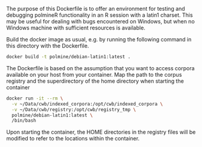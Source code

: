 The purpose of this Dockerfile is to offer an environment for testing and
debugging polmineR functionality in an R session with a latin1 charset. This may
be useful for dealing with bugs encountered on Windows, but when no Windows
machine with sufficient resources is available.

Build the docker image as usual, e.g. by running the following command in this
directory with the Dockerfile.

```sh
docker build -t polmine/debian-latin1:latest .
```

The Dockerfile is based on the assumption that you want to access corpora 
available on your host from your container. Map the path to the corpus registry
and the superdirectory of the home directory when starting the container

```sh
docker run -it --rm \
  -v ~/Data/cwb/indexed_corpora:/opt/cwb/indexed_corpora \
  -v ~/Data/cwb/registry:/opt/cwb/registry_tmp \
  polmine/debian-latin1:latest \
  /bin/bash
```

Upon starting the container, the HOME directories in the registry files will 
be modified to refer to the locations within the container. 
